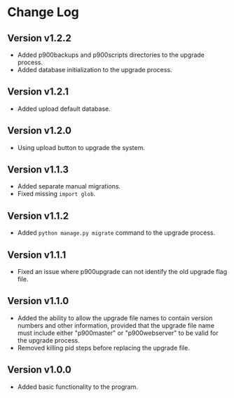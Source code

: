 # Change Log

## Version v1.2.2

- Added p900backups and p900scripts directories to the upgrade process.
- Added database initialization to the upgrade process.

## Version v1.2.1

- Added upload default database.

## Version v1.2.0

- Using upload button to upgrade the system.

## Version v1.1.3

- Added separate manual migrations.
- Fixed missing `import glob`.

## Version v1.1.2

- Added `python manage.py migrate` command to the upgrade process.

## Version v1.1.1

- Fixed an issue where p900upgrade can not identify the old upgrade flag file.

## Version v1.1.0

- Added the ability to allow the upgrade file names to contain version numbers and other information, provided that the upgrade file name must include either "p900master" or "p900webserver" to be valid for the upgrade process.
- Removed killing pid steps before replacing the upgrade file.

## Version v1.0.0

- Added basic functionality to the program.
